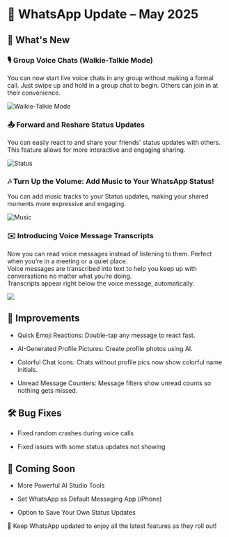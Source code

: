 # **📢 WhatsApp Update – May 2025**  
    
## 🚀 What's New  

### 🎙️ Group Voice Chats (Walkie-Talkie Mode)  
You can now start live voice chats in any group without making a formal call. Just swipe up and hold in a group chat to begin. Others can join in at their convenience. 

![Walkie-Talkie Mode](https://github.com/alimamulla/Docmaster/blob/214ee6b4cdc21476c928e6c8a496c981368789a1/walkie.png)  

### 📤 Forward and Reshare Status Updates  
You can easily react to and share your friends' status updates with others. This feature allows for more interactive and engaging sharing.  

![Status](https://github.com/alimamulla/Docmaster/blob/0ff476539d5a80acb197541c755fc8ee1ee0ed99/status.png)  


### 🎶 Turn Up the Volume: Add Music to Your WhatsApp Status!  
You can add music tracks to your Status updates, making your shared moments more expressive and engaging.  

![Music](https://github.com/alimamulla/Docmaster/blob/f52bb773d2300c81fd45bc44aae58daa2813ed65/music.png)

### ✉️ Introducing Voice Message Transcripts  

Now you can read voice messages instead of listening to them. Perfect when you’re in a meeting or a quiet place.  
Voice messages are transcribed into text to help you keep up with conversations no matter what you’re doing.  
Transcripts appear right below the voice message, automatically.  

![](https://github.com/alimamulla/Docmaster/blob/621de7477d80e5f947a1ce34c1e9395f0a694d83/transcript.png)  


## 🔧 Improvements
- Quick Emoji Reactions: Double-tap any message to react fast.

- AI-Generated Profile Pictures: Create profile photos using AI.

- Colorful Chat Icons: Chats without profile pics now show colorful name initials.

- Unread Message Counters: Message filters show unread counts so nothing gets missed.

## 🛠️ Bug Fixes
- Fixed random crashes during voice calls

- Fixed issues with some status updates not showing

## 📌 Coming Soon
- More Powerful AI Studio Tools

- Set WhatsApp as Default Messaging App (iPhone)

- Option to Save Your Own Status Updates

  


📲 Keep WhatsApp updated to enjoy all the latest features as they roll out!




